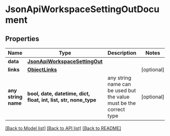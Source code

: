 # JsonApiWorkspaceSettingOutDocument


## Properties
Name | Type | Description | Notes
------------ | ------------- | ------------- | -------------
**data** | [**JsonApiWorkspaceSettingOut**](JsonApiWorkspaceSettingOut.md) |  | 
**links** | [**ObjectLinks**](ObjectLinks.md) |  | [optional] 
**any string name** | **bool, date, datetime, dict, float, int, list, str, none_type** | any string name can be used but the value must be the correct type | [optional]

[[Back to Model list]](../README.md#documentation-for-models) [[Back to API list]](../README.md#documentation-for-api-endpoints) [[Back to README]](../README.md)


